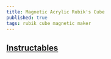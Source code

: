 ```yaml
---
title: Magnetic Acrylic Rubik's Cube
published: true
tags: rubik cube magnetic maker
---
```

## [Instructables](http://www.instructables.com/id/Magnetic-Acrylic-Rubik-s-Cube/)
